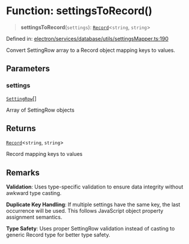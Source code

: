 # Function: settingsToRecord()

> **settingsToRecord**(`settings`): [`Record`](https://www.typescriptlang.org/docs/handbook/utility-types.html#recordkeys-type)\<`string`, `string`\>

Defined in: [electron/services/database/utils/settingsMapper.ts:190](https://github.com/Nick2bad4u/Uptime-Watcher/blob/main/electron/services/database/utils/settingsMapper.ts#L190)

Convert SettingRow array to a Record object mapping keys to values.

## Parameters

### settings

[`SettingRow`](../interfaces/SettingRow.md)[]

Array of SettingRow objects

## Returns

[`Record`](https://www.typescriptlang.org/docs/handbook/utility-types.html#recordkeys-type)\<`string`, `string`\>

Record mapping keys to values

## Remarks

**Validation**: Uses type-specific validation to ensure data integrity
without awkward type casting.

**Duplicate Key Handling**: If multiple settings have the same key, the last
occurrence will be used. This follows JavaScript object property assignment
semantics.

**Type Safety**: Uses proper SettingRow validation instead of casting to
generic Record type for better type safety.

